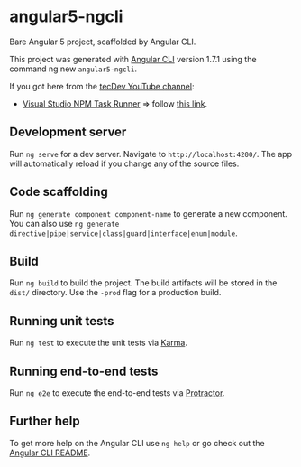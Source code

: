 # angular5-ngcli
Bare Angular 5 project, scaffolded by Angular CLI.

This project was generated with [Angular CLI](https://github.com/angular/angular-cli) version 1.7.1 using the command ng new `angular5-ngcli`.

If you got here from the [tecDev YouTube channel](http://tecdev.es):
* [Visual Studio NPM Task Runner](https://www.youtube.com/watch?v=tNxlWQdhltQ) => follow [this link](https://github.com/tecdevcode/angular5-ngcli/blob/gulp-grunt/%5BtecDev.es%5D%20Visual%20Studio%20NPM%20Task%20Runner.md).

## Development server

Run `ng serve` for a dev server. Navigate to `http://localhost:4200/`. The app will automatically reload if you change any of the source files.

## Code scaffolding

Run `ng generate component component-name` to generate a new component. You can also use `ng generate directive|pipe|service|class|guard|interface|enum|module`.

## Build

Run `ng build` to build the project. The build artifacts will be stored in the `dist/` directory. Use the `-prod` flag for a production build.

## Running unit tests

Run `ng test` to execute the unit tests via [Karma](https://karma-runner.github.io).

## Running end-to-end tests

Run `ng e2e` to execute the end-to-end tests via [Protractor](http://www.protractortest.org/).

## Further help

To get more help on the Angular CLI use `ng help` or go check out the [Angular CLI README](https://github.com/angular/angular-cli/blob/master/README.md).
